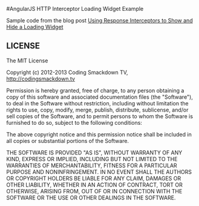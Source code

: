 #AngularJS HTTP Interceptor Loading Widget Example

Sample code from the blog post [Using Response Interceptors to Show and Hide a Loading Widget](http://codingsmackdown.tv/blog/2013/01/02/using-response-interceptors-to-show-and-hide-a-loading-widget/)


## LICENSE

The MIT License

Copyright (c) 2012-2013 Coding Smackdown TV, http://codingsmackdown.tv

Permission is hereby granted, free of charge, to any person obtaining a copy
of this software and associated documentation files (the "Software"), to deal
in the Software without restriction, including without limitation the rights
to use, copy, modify, merge, publish, distribute, sublicense, and/or sell
copies of the Software, and to permit persons to whom the Software is
furnished to do so, subject to the following conditions:

The above copyright notice and this permission notice shall be included in
all copies or substantial portions of the Software.

THE SOFTWARE IS PROVIDED "AS IS", WITHOUT WARRANTY OF ANY KIND, EXPRESS OR
IMPLIED, INCLUDING BUT NOT LIMITED TO THE WARRANTIES OF MERCHANTABILITY,
FITNESS FOR A PARTICULAR PURPOSE AND NONINFRINGEMENT. IN NO EVENT SHALL THE
AUTHORS OR COPYRIGHT HOLDERS BE LIABLE FOR ANY CLAIM, DAMAGES OR OTHER
LIABILITY, WHETHER IN AN ACTION OF CONTRACT, TORT OR OTHERWISE, ARISING FROM,
OUT OF OR IN CONNECTION WITH THE SOFTWARE OR THE USE OR OTHER DEALINGS IN
THE SOFTWARE.
